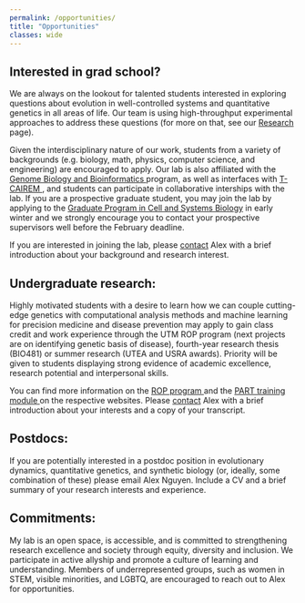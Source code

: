 ```yaml
---
permalink: /opportunities/
title: "Opportunities"
classes: wide
---
```


<h2>Interested in grad school?</h2>
<p>
We are always on the lookout for talented students interested in exploring questions about evolution in well-controlled systems and quantitative genetics in all areas of life. Our team is using high-throughput experimental approaches to address these questions (for more on that, see our <a href="../research/">Research</a> page). 
</p><p>
Given the interdisciplinary nature of our work, students from a variety of backgrounds (e.g. biology, math, physics, computer science, and engineering) are encouraged to apply. 
Our lab is also affiliated with the <a href="http://gbb.csb.utoronto.ca/" target="_blank">Genome Biology and Bioinformatics <i class="fas fa-external-link-alt"></i></a> program, as well as interfaces with <a href="https://tcairem.utoronto.ca/" target="_blank">T-CAIREM <i class="fas fa-external-link-alt"></i></a>, and students can participate in collaborative interships with the lab. If you are a prospective graduate student, you may join the lab by applying to the <a href="https://csb.utoronto.ca/graduate-studies/prospective-students/" target="_blank">Graduate Program in Cell and Systems Biology<i class="fas fa-external-link-alt"></i></a> in early winter and we strongly encourage you to contact your prospective supervisors well before the February deadline. 
</p><p>
  If you are interested in joining the lab, please <a href='../contact/'>contact</a> Alex with a brief introduction about your background and research interest.
</p>
<h2>Undergraduate research:</h2>
<p>
Highly motivated students with a desire to learn how we can couple cutting-edge genetics with computational analysis methods and machine learning for precision medicine and disease prevention may apply to gain class credit and work experience through the UTM ROP program (next projects are on identifying genetic basis of disease), fourth-year research thesis (BIO481) or summer research (UTEA and USRA awards). Priority will be given to students displaying strong evidence of academic excellence, research potential and interpersonal skills. 
  </p><p>You can find more information on the <a href="https://www.utm.utoronto.ca/experience/rop/" target="_blank">ROP program <i class="fas fa-external-link-alt"></i></a> and the <a href="https://www.utm.utoronto.ca/asc/programs-and-workshops/program-accessing-research-training-part" target="_blank">PART training module <i class="fas fa-external-link-alt"></i></a> on the respective websites. Please <a href='../contact/'>contact</a> Alex with a brief introduction about your interests and a copy of your transcript.
</p>
<h2>Postdocs:</h2>
<p>
If you are potentially interested in a postdoc position in evolutionary dynamics, quantitative genetics, and synthetic biology (or, ideally, some combination of these) please email Alex Nguyen. Include a CV and a brief summary of your research interests and experience.
</p>
<h2>Commitments:</h2>
<p>
My lab is an open space, is accessible, and is committed to strengthening research excellence and society through equity, diversity and inclusion. We participate in active allyship and promote a culture of learning and understanding. Members of underrepresented groups, such as women in STEM, visible minorities, and LGBTQ, are encouraged to reach out to Alex for opportunities.
</p>
